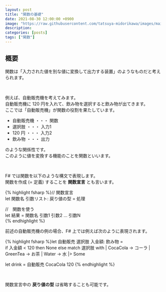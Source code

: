 ```yaml
---
layout: post
title: "関数の基礎"
date: 2021-08-30 12:00:00 +0900
image: "https://raw.githubusercontent.com/tatsuya-midorikawa/images/main/fsdoc-jp/common/fs-octcat.png"
description: 
categories: [posts]
tags: ["関数"]
---
```


## 概要  

関数は「入力された値を別な値に変換して出力する装置」のようなものだと考えられます。  

<br>

例えば、自動販売機を考えてみます。  
自動販売機に 120 円を入れて、飲み物を選択すると飲み物が出てきます。  
ここでは「自動販売機」が関数の役割を果たしています。  

- 自動販売機 ・・・ 関数
- 選択肢 ・・・ 入力1
- 120 円 ・・・ 入力2
- 飲み物 ・・・ 出力

のような関係性です。  
このように値を変換する機能のことを関数といいます。  

<br>

F# では関数を以下のような構文で表現します。  
関数を作成 (= 定義) することを **関数宣言** とも言います。

{% highlight fsharp %}// 関数宣言  
let 関数名 引数リスト: 戻り値の型 = 処理  

//　関数を使う  
let 結果 = 関数名 引数1 引数2 ... 引数N  
{% endhighlight %}  

前述の自動販売機の例の場合、F# 上では例えば次のように表現されます。  

{% highlight fsharp %}let 自動販売 選択肢 入金額: 飲み物 =  
  if 入金額 < 120 then
    None
  else
    match 選択肢 with
    | CocaCola -> コーラ
    | GreenTea -> お茶
    | Water -> 水
    |> Some  

let drink = 自動販売 CocaCola 120
{% endhighlight %}  

<br>  

関数宣言中の **戻り値の型** は省略することも可能です。  